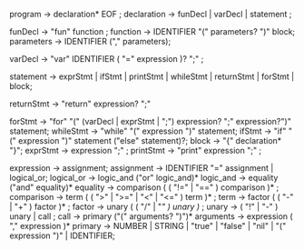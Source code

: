 program        → declaration* EOF ;
declaration    → funDecl
               | varDecl
               | statement ;

funDecl        → "fun" function ;
function       → IDENTIFIER "(" parameters? ")" block;
parameters     → IDENTIFIER ("," parameters);

varDecl        → "var" IDENTIFIER ( "=" expression )? ";" ;

statement      → exprStmt
               | ifStmt
               | printStmt 
               | whileStmt
               | returnStmt
               | forStmt
               | block;

returnStmt     → "return" expression? ";"

forStmt        → "for" "(" (varDecl | exprStmt | ";") 
                expression? ";"
                expression?")" statement;
whileStmt      → "while" "(" expression ")" statement;
ifStmt         → "if" "(" expression ")" statement ("else" statement)?;
block          → "{" declaration* "}";
exprStmt       → expression ";" ;
printStmt      → "print" expression ";" ;

expression     → assignment;
assignment     → IDENTIFIER "=" assignment
               | logical_or;
logical_or     → logic_and ("or" logic_and)*
logic_and      → equality ("and" equality)* 
equality       → comparison ( ( "!=" | "==" ) comparison )* ;
comparison     → term ( ( ">" | ">=" | "<" | "<=" ) term )* ;
term           → factor ( ( "-" | "+" ) factor )* ;
factor         → unary ( ( "/" | "*" ) unary )* ;
unary          → ( "!" | "-" ) unary | call ;
call           → primary ("(" arguments? ")")*
arguments      → expression ( "," expression )*
primary        → NUMBER | STRING | "true" | "false" | "nil"
               | "(" expression ")" | IDENTIFIER;